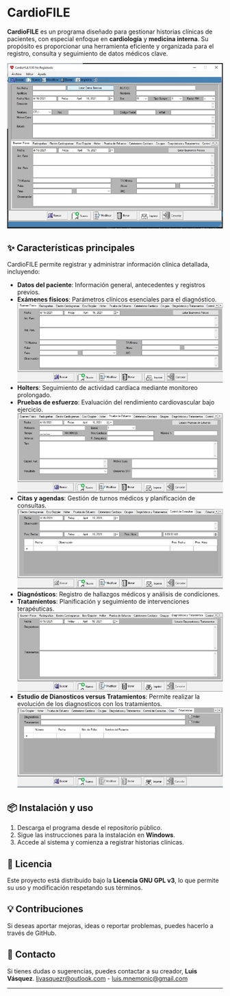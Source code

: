 # CardioFILE

**CardioFILE** es un programa diseñado para gestionar historias clínicas de pacientes, con especial enfoque en **cardiología** y **medicina interna**. Su propósito es proporcionar una herramienta eficiente y organizada para el registro, consulta y seguimiento de datos médicos clave.

![Pantalla Principal](https://raw.githubusercontent.com/Taguapire/CardioFILE_Pub/master/Recursos/PantallaPrincipal.JPG)

## ✨ Características principales
CardioFILE permite registrar y administrar información clínica detallada, incluyendo:
- **Datos del paciente**: Información general, antecedentes y registros previos.
- **Exámenes físicos**: Parámetros clínicos esenciales para el diagnóstico.
  ![Examen Físico](https://raw.githubusercontent.com/Taguapire/CardioFILE_Pub/master/Recursos/ExamenFisico.JPG)
- **Holters**: Seguimiento de actividad cardíaca mediante monitoreo prolongado.
- **Pruebas de esfuerzo**: Evaluación del rendimiento cardiovascular bajo ejercicio.
  ![Prueba de Esfuerzo](https://raw.githubusercontent.com/Taguapire/CardioFILE_Pub/master/Recursos/PruebadeEsfuerzo.JPG)
- **Citas y agendas**: Gestión de turnos médicos y planificación de consultas.
  ![Citas y Agenda](https://raw.githubusercontent.com/Taguapire/CardioFILE_Pub/master/Recursos/ControldeConsultas.JPG)
- **Diagnósticos**: Registro de hallazgos médicos y análisis de condiciones.
- **Tratamientos**: Planificación y seguimiento de intervenciones terapéuticas.
  ![Diagnósticos y Tratamientos](https://raw.githubusercontent.com/Taguapire/CardioFILE_Pub/master/Recursos/DiagnosticoTratamientos.JPG)
- **Estudio de Dianosticos versus Tratamientos**: Permite realizar la evolución de los diagnosticos con los tratamientos.
  ![Estudio de Diagnósticos vs. Tratamientos](https://raw.githubusercontent.com/Taguapire/CardioFILE_Pub/master/Recursos/Estadisticas.JPG)

## 📦 Instalación y uso
1. Descarga el programa desde el repositorio público.
2. Sigue las instrucciones para la instalación en **Windows**.
3. Accede al sistema y comienza a registrar historias clínicas.

## 📝 Licencia
Este proyecto está distribuido bajo la **Licencia GNU GPL v3**, lo que permite su uso y modificación respetando sus términos.

## 💡 Contribuciones
Si deseas aportar mejoras, ideas o reportar problemas, puedes hacerlo a través de GitHub.

## 📧 Contacto
Si tienes dudas o sugerencias, puedes contactar a su creador, **Luis Vásquez**. ljvasquezr@outlook.com - luis.mnemonic@gmail.com

---
